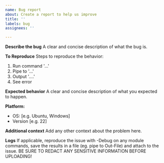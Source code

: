 ```yaml
---
name: Bug report
about: Create a report to help us improve
title: ''
labels: bug
assignees: ''

---
```


**Describe the bug**
A clear and concise description of what the bug is.

**To Reproduce**
Steps to reproduce the behavior:
1. Run command '...'
2. Pipe to '...'
3. Output '....'
4. See error

**Expected behavior**
A clear and concise description of what you expected to happen.

**Platform:**
 - OS: [e.g. Ubuntu, Windows]
 - Version [e.g. 22]

**Additional context**
Add any other context about the problem here.

**Logs**
If applicable, reproduce the issue with -Debug on any module commands, save the results in a file (eg. pipe to Out-File) and attach to the issue. BE SURE TO REDACT ANY SENSITIVE INFORMATION BEFORE UPLOADING!
